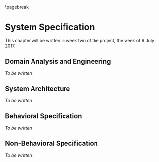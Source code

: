 \pagebreak

System Specification
====================

This chapter will be written in week two of the project, the week of 9
July 2017.

Domain Analysis and Engineering
-------------------------------

*To be written.*

System Architecture
-------------------

*To be written.*

Behavioral Specification
------------------------

*To be written.*

Non-Behavioral Specification
----------------------------

*To be written.*

